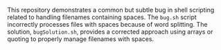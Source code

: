 This repository demonstrates a common but subtle bug in shell scripting related to handling filenames containing spaces.  The `bug.sh` script incorrectly processes files with spaces because of word splitting.  The solution, `bugSolution.sh`, provides a corrected approach using arrays or quoting to properly manage filenames with spaces.